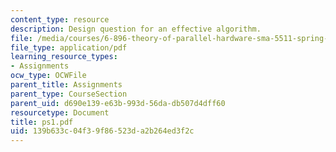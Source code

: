 ```yaml
---
content_type: resource
description: Design question for an effective algorithm.
file: /media/courses/6-896-theory-of-parallel-hardware-sma-5511-spring-2004/139b633c04f39f86523da2b264ed3f2c_ps1.pdf
file_type: application/pdf
learning_resource_types:
- Assignments
ocw_type: OCWFile
parent_title: Assignments
parent_type: CourseSection
parent_uid: d690e139-e63b-993d-56da-db507d4dff60
resourcetype: Document
title: ps1.pdf
uid: 139b633c-04f3-9f86-523d-a2b264ed3f2c
---
```

